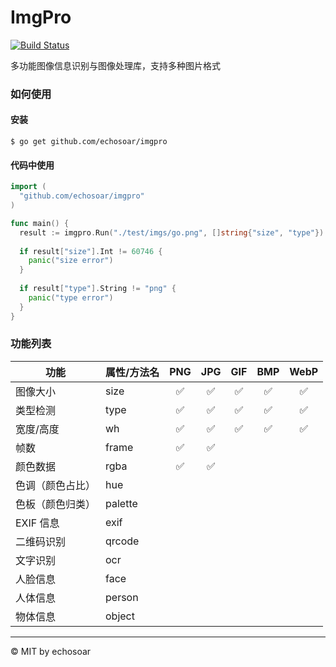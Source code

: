 # ImgPro
[![Build Status](https://circleci.com/gh/echosoar/imgpro.svg?style=shield)](https://circleci.com/gh/echosoar/imgpro)

多功能图像信息识别与图像处理库，支持多种图片格式

### 如何使用
#### 安装
```shell
$ go get github.com/echosoar/imgpro
```
#### 代码中使用
```go
import (
  "github.com/echosoar/imgpro"
)

func main() {
  result := imgpro.Run("./test/imgs/go.png", []string{"size", "type"})
  
  if result["size"].Int != 60746 {
    panic("size error")
  }
  
  if result["type"].String != "png" {
    panic("type error")
  }
}
```

### 功能列表

| 功能 | 属性/方法名 | PNG | JPG | GIF | BMP | WebP |
| --- | --- | :---: | :---: | :---: | :---: | :---: |
| 图像大小 | size | ✅ | ✅ | ✅ | ✅ | ✅ |
| 类型检测 | type | ✅ | ✅ | ✅ | ✅ | ✅ |
| 宽度/高度| wh | ✅ | ✅ | ✅ | ✅ | ✅ |
| 帧数| frame | ✅ | ✅ |
| 颜色数据 | rgba | ✅ | ✅ |
| 色调（颜色占比） | hue | 
| 色板（颜色归类） | palette | 
| EXIF 信息 | exif |
| 二维码识别 | qrcode |
| 文字识别 | ocr |
| 人脸信息 | face |
| 人体信息 | person |
| 物体信息 | object |

---

© MIT by echosoar
